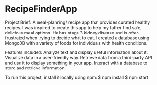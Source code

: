 # RecipeFinderApp
Project Brief: 
A meal-planning/ recipe app that provides curated healthy recipes.  I was inspired to create this app to help my father find safe, delicious meal options.  He has stage 3 kidney disease and is often frustrated when trying to decide what to eat.  I created a database using MongoDB with a variety of foods for individuals with health conditions. 

Features included:
Analyze text and display useful information about it.
Visualize data in a user-friendly way. 
Retrieve data from a third-party API and use it to display something in your app.
Interact with a database to store and retrieve information.


To run this project, install it locally using npm:
$ npm install
$ npm start

